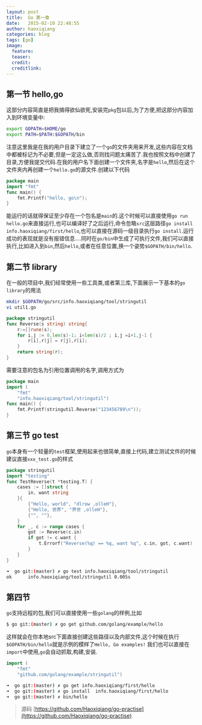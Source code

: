 ```yaml
---
layout: post
title:  Go 第一章
date:   2015-02-10 22:48:55
author: haoxiqiang
categories: blog
tags: [go]
image:
  feature:
  teaser:
  credit:
  creditlink:
---
```

## 第一节 hello,go
这部分内容简直是把我搞得欲仙欲死,安装完`pkg`包以后,为了方便,把这部分内容加入到环境变量中:

``` bash
export GOPATH=$HOME/go
export PATH=$PATH:$GOPATH/bin
```
注意这里我是在我的用户目录下建立了一个`go`的文件夹用来开发,这些内容在文档中都被标记为不必要,但是一定这么做,否则找问题太痛苦了.我也按照文档中创建了目录,方便我提交代码.在我的用户名下面创建一个文件夹,名字是`hello`,然后在这个文件夹内再创建一个`hello.go`的源文件.创建以下代码
<!-- more -->
``` go
package main
import "fmt"
func main() {
    fmt.Printf("hello, go\n");
}
```

能运行的话就得保证至少存在一个包名是`main`的.这个时候可以直接使用`go run hello.go`来直接运行,也可以编译好了之后运行,命令忽略`src`这层路径`go install info.haoxiqiang/first/hello`,也可以直接在源码一级目录执行`go install`.运行成功的表现就是没有报错信息....同时在`go/bin`中生成了可执行文件,我们可以直接执行,比如进入到`bin`,然后`hello`,或者在任意位置,换一个姿势`$GOPATH/bin/hello`.
## 第二节 library
在一般的项目中,我们经常使用一些工具类,或者第三库,下面展示一下基本的`go library`的用法
``` bash
mkdir $GOPATH/go/src/info.haoxiqiang/tool/stringutil
vi util1.go
```
``` go
package stringutil
func Reverse(s string) string{
	r:=[]rune(s);
	for i,j := 0,len(s)-1; i<len(s)/2 ; i,j =i+1,j-1 {
		r[i],r[j] = r[j],r[i];
	}
	return string(r);
}
```
需要注意的包名为引用位置调用的名字,调用方式为
``` go
package main
import (
	"fmt"
	"info.haoxiqiang/tool/stringutil")
func main() {
    fmt.Printf(stringutil.Reverse("123456789\n"));
}
```
## 第三节 go test
`go`本身有一个轻量的`test`框架,使用起来也很简单,直接上代码,建立测试文件的时候建议直接`xxx_test.go`的样式

``` go
package stringutil
import "testing"
func TestReverse(t *testing.T) {
	cases := []struct {
		in, want string
	}{
		{"Hello, world", "dlrow ,olleH"},
		{"Hello, 世界", "界世 ,olleH"},
		{"", ""},
	}
	for _, c := range cases {
		got := Reverse(c.in)
		if got != c.want {
			t.Errorf("Reverse(%q) == %q, want %q", c.in, got, c.want)
		}
	}
}
```
``` bash
➜  go git:(master) ✗ go test info.haoxiqiang/tool/stringutil
ok  	info.haoxiqiang/tool/stringutil	0.005s
```
## 第四节
`go`支持远程的包,我们可以直接使用一些`golang`的样例,比如
``` bash
$ go git:(master) ✗ go get github.com/golang/example/hello
```
这样就会在你本地src下面直接创建这些路径以及内部文件,这个时候在执行`$GOPATH/bin/hello`就是示例的模样了`Hello, Go examples!`
我们也可以直接在`import`中使用,`go`会自动抓取,构建,安装.
``` go
import (
	"fmt"
	"github.com/golang/example/stringutil")
```
``` bash
➜  go git:(master) ✗ go get info.haoxiqiang/first/hello
➜  go git:(master) ✗ go install  info.haoxiqiang/first/hello
➜  go git:(master) ✗ bin/hello
```

> 源码 [https://github.com/Haoxiqiang/go-practise](https://github.com/Haoxiqiang/go-practise)